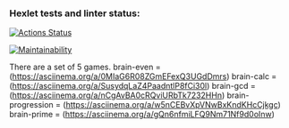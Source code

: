 ### Hexlet tests and linter status:
[![Actions Status](https://github.com/kirishirorin/python-project-49/actions/workflows/hexlet-check.yml/badge.svg)](https://github.com/kirishirorin/python-project-49/actions)

[![Maintainability](https://api.codeclimate.com/v1/badges/0c5706752162cf3e0645/maintainability)](https://codeclimate.com/github/kirishirorin/python-project-49/maintainability)

There are a set of 5 games.
brain-even = (https://asciinema.org/a/0MIaG6R08ZGmEFexQ3UGdDmrs)
brain-calc = (https://asciinema.org/a/SusydqLaZ4PaadntlP8fCi30l)
brain-gcd = (https://asciinema.org/a/nCgAvBA0cRQviURbTk7232HHn)
brain-progression = (https://asciinema.org/a/w5nCEBvXpVNwBxKndKHcCjkgc)
brain-prime = (https://asciinema.org/a/gQn6nfmiLFQ9Nm71Nf9d0oInw)
